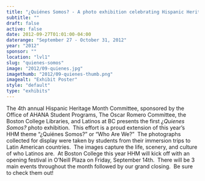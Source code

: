 ```yaml
---
title: "¿Quiénes Somos? - A photo exhibition celebrating Hispanic Heritage Month"
subtitle: ""
draft: false
active: false
date: 2012-09-27T01:01:00-04:00
daterange: "September 27 - October 31, 2012"
year: "2012"
sponsor: ""
location: "lvl1"
slug: "quienes-somos"
image: "2012/09-quienes.jpg"
imagethumb: "2012/09-quienes-thumb.png"
imagealt: "Exhibit Poster"
style: "default"
type: "exhibits"
---
```


The 4th annual Hispanic Heritage Month Committee, sponsored by the   Office of AHANA Student Programs, The Oscar Romero Committee, the Boston   College Libraries, and Latinos at BC presents the first <em>¿Quienes Somos?</em> photo exhibition.  This effort is a proud extension of this year&rsquo;s HHM   theme &ldquo;¿Quiénes Somos?&rdquo; or &ldquo;Who Are We?&rdquo;  The photographs collected for   display were taken by students from their immersion trips to Latin   American countries.  The images capture the life, scenery, and culture   of who Latinos are.  At Boston College this year HHM will kick off with   an opening festival in O&rsquo;Neill Plaza on Friday, September 14th.  There will be 3 main events throughout the month followed by our grand closing.  Be sure to check them out!

<!--

Active:
    Yes (will appear on Exhibit's homepage)
    No (will not appear on Exhibit's homepage, but will appear in archives)

Gallery locations: 
    Burns Library (burns)
    Theology and Ministry Library (tml)
    O'Neill Level One (lvl1)
    O'Neill Level Three (lvl3)
    O'Neill Reading Room (reading)
    O'Neill Reading Room Back Wall (backwall)
    O'Neill Lobby (lobby)
    History Dept, Stokes Hall (stokes)
    Bapst Exhibits (bapsts)
    Archived Bapst Exhibits (bapstsarchive)
  
Need spaces for:

  Virtual Exhibits (virtual)
  Tip O'Neill (tiponeill)

Style:
    Poster on left, text on right (default)
    Poster on right, text on left (right)
    Poster large, centered above text (middle_top)
    Poster large, centered below text (middle_down)

Add'l images
    <img src="https://library.bc.edu/images/exhibits/XXXX/201X/00-XXXX.png" alt="words" class="float_left">
    <img src="https://library.bc.edu/images/exhibits/XXXX/201X/00-XXXX.png" alt="words" class="float_right">
    <img src="https://library.bc.edu/images/exhibits/XXXX/201X/00-XXXX.png" alt="words" class="center">

-->

